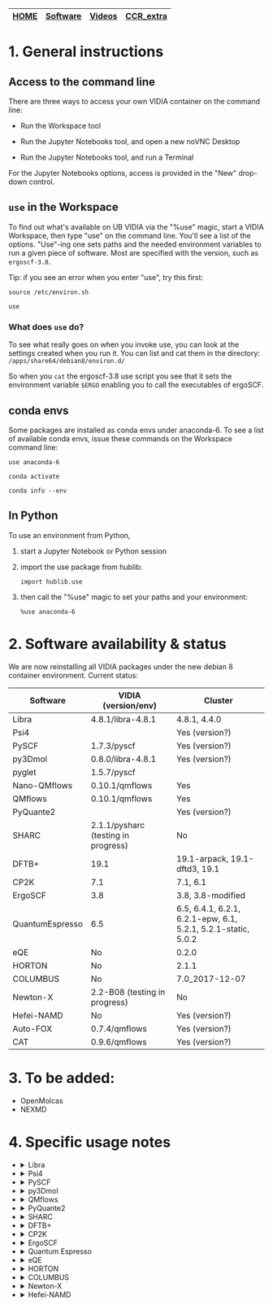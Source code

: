 | [HOME](README.md) |  [Software](Software.md)   |    [Videos](Videos.md)              |        [CCR_extra](CCR_extra)       |
| -------- | ----------------------------------- | ----------------------------------- | ----------------------------------- |



# 1. General instructions

## Access to the command line

There are three ways to access your own VIDIA container on the command line:

- Run the Workspace tool

- Run the Jupyter Notebooks tool, and open a new noVNC Desktop

- Run the Jupyter Notebooks tool, and run a Terminal 

For the Jupyter Notebooks options, access is provided in the "New" drop-down control.

## `use` in the Workspace

To find out what's available on UB VIDIA via the "%use" magic, start a VIDIA Workspace, then type
"use" on the command line. You'll see a list of the options. "Use"-ing one sets paths and the needed
environment variables to run a given piece of software. Most are specified with the version, such
as `ergoscf-3.8`.

Tip: if you see an error when you enter "use", try this first:

`source /etc/environ.sh`

`use`

### What does `use` do?

To see what really goes on when you invoke use, you can look at the settings created when you run
it. You can list and cat them in the directory: `/apps/share64/debian8/environ.d/`

So when you `cat` the ergoscf-3.8 use script you see that it sets the environment variable `$ERGO`
enabling you to call the executables of ergoSCF.

## conda envs

Some packages are installed as conda envs under anaconda-6. To see a list of available conda envs, issue these commands on the Workspace command line:

`use anaconda-6`

`conda activate`

`conda info --env`

## In Python

To use an environment from Python, 

1. start a Jupyter Notebook or Python session 

1. import the use package from hublib:

    `import hublib.use`

1. then call the "%use" magic to set your paths and your environment:

    `%use anaconda-6`


# 2. Software availability & status

We are now reinstalling all VIDIA packages under the new debian 8 container environment. Current status:

|   Software                     |         VIDIA (version/env)               |         Cluster              |
| ----------                     | ---------------------------- | ---------------------------- |
|  Libra                         | 4.8.1/libra-4.8.1                 |  4.8.1, 4.4.0                  |
|  Psi4                          |                |  Yes (version?)                  |
|  PySCF                         |  1.7.3/pyscf              |  Yes (version?)                  |
|  py3Dmol                       |  0.8.0/libra-4.8.1              |  Yes (version?)                  |
|  pyglet                       |  1.5.7/pyscf              |                    |
|  Nano-QMflows                  |           0.10.1/qmflows         |         Yes                  |
|  QMflows                  |           0.10.1/qmflows         |         Yes                  |
|  PyQuante2                     |                |  Yes (version?)                  |
|  SHARC                         |           2.1.1/pysharc (testing in progress)                |         No                   |
|  DFTB+                         |   19.1         |  19.1-arpack, 19.1-dftd3, 19.1     |
|  CP2K                          |        7.1        |  7.1, 6.1     |
|  ErgoSCF                       |        3.8                    |  3.8, 3.8-modified    |
|  QuantumEspresso               | 6.5 |  6.5, 6.4.1, 6.2.1, 6.2.1-epw, 6.1, 5.2.1, 5.2.1-static, 5.0.2    |
|  eQE                           | No   |  0.2.0    |
|  HORTON                        | No   |  2.1.1    |
|  COLUMBUS                      | No   | 7.0_2017-12-07 |
|  Newton-X                      | 2.2-B08 (testing in progress)  |  No |
|  Hefei-NAMD                    | No   |  Yes (version?) |
|  Auto-FOX                    | 0.7.4/qmflows   |  Yes (version?) |
|  CAT                    | 0.9.6/qmflows   |  Yes (version?) |


# 3. To be added:

- OpenMolcas
- NEXMD


# 4. Specific usage notes


* <details>
  <summary>Libra</summary>  
  Description:

  VIDIA:

    `use libra-4.8.1`

  Cluster:

    `module load vidia/quantum-chemistry-py37-Fall2019`

  Notes:

  </details>

* <details>
  <summary>Psi4</summary>  
  Description:

  VIDIA:


  Cluster:

    `module load vidia/quantum-chemistry-py37-Fall2019`

  Notes:

  </details>

* <details>
  <summary>PySCF</summary>  
  Description:

  VIDIA:

    Any of the lines

    `use pyscf`

  Cluster:

    `module load vidia/quantum-chemistry-py37-Fall2019`

  Notes:

  </details>

* <details>
  <summary>py3Dmol</summary>  
  Description:

  VIDIA:

    Any of the lines

    `use libra-4.8.1`

  Cluster:

    `module load vidia/quantum-chemistry-py37-Fall2019`

  Notes:

  </details>

* <details>
  <summary>QMflows</summary>  
  Description:

  VIDIA:

    All of the lines

    `use anaconda-6`

    `source activate qmflows`

  Cluster:

    `module load vidia/quantum-chemistry-py37-Fall2019`

  Notes:

  </details>

* <details>
  <summary>PyQuante2</summary>  
  Description: 

  VIDIA:


  Cluster:

    Any of the lines

    `module load vidia/quantum-chemistry-py37-Fall2019`

  Notes: requires Python 2    

  </details>

* <details>
  <summary>SHARC</summary>  
  Description:

  VIDIA:

    Any of the lines

    `use sharc-2.1.1`

  Cluster:

    N/A

  Notes: doesn't include PySHARC

  </details>

* <details>
  <summary>DFTB+</summary>  
  Description:

  VIDIA:

    Any of the lines

    `use dftbplus-19.1`

    `use dftbplus-pre-18.2`

    `use dftbplus-pre-17.1`

  Cluster:  

    Any of the lines

    `module load dftbplus/19.1-arpack` - a version for TD-DFTB+ calculations, but not parallel

    `module load dftbplus/19.1-dftd3` - a version that includes Grimme's dispersion

    `module load dftbplus/19.1` - a generic version (parallel)

  Notes:   

    `use dftbplus-18.2` - this one is available, but doesn't work due to library conflicts

  </details>

* <details>
  <summary>CP2K</summary>  
  Description:

  VIDIA:

    All of the lines

    `use anaconda-6`

    `source activate cp2k-test` - this is a testing version

  Cluster:

    Any of the lines

    `cp2k/6.1-precompiled`

    `cp2k/7.1-precompiled`

  Notes: 

  </details>

* <details>
  <summary>ErgoSCF</summary>  
  Description: 

  VIDIA:

    N/A

  Cluster:

    Any of the lines

    `module load ergoscf/3.8` - this is the default version

    `module load ergoscf/3.8-vidia` - this is the version with the corrected code needed for NAC calculations!

  Notes: 

  </details>

* <details>
  <summary>Quantum Espresso</summary>  
  Description:

  VIDIA:

    N/A

  Cluster:

    Any of the lines

    `module load espresso/5.0.2`

    `module load espresso/5.1.1-static`

    `module load espresso/5.2.1`

    `module load espresso/6.1`

    `module load espresso/6.2.1-epw`

    `module load espresso/6.2.1`

    `module load espresso/6.4.1`

    `module load espresso/6.5`

  Notes: 

  </details>

* <details>
  <summary>eQE</summary>  
  Description: Embedded Quantum Espresso

  VIDIA:

    N/A

  Cluster:

    Any of the lines

    `module load eqe/0.2.0`

  Notes: 

  </details>

* <details>
  <summary>HORTON</summary>  
  Description: 

  VIDIA:

    N/A

  Cluster:

    Any of the lines

    `module load horton/2.1.1`

  Notes: 

  </details>

* <details>
  <summary>COLUMBUS</summary>  
  Description: 

  VIDIA:

    N/A

  Cluster:

    Any of the lines

    `module columbus/7.0_2017-12-07-bin`

  Notes: 

  </details>

* <details>
  <summary>Newton-X</summary>  
  Description: 

  VIDIA:

    Any of the lines

    `use newton-x`

  Cluster:

    N/A

  Notes: 

  </details>

* <details>
  <summary>Hefei-NAMD</summary>  
  Description: 

  VIDIA:

    N/A

  Cluster:

    Any of the lines

    `module load hefei-namd`

  Notes: 

  </details>



